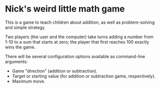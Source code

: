 # Nick's weird little math game

This is a game to teach children about addition, as well as problem-solving and simple strategy.

Two players (the user and the computer) take turns adding a number from 1-10 to a sum that starts at zero; the player that first reaches 100 exactly wins the game. 

There will be several configuration options available as command-line arguments:

- Game "direction" (addition or subtraction).
- Target or starting value (for addition or subtraction game, respectively).
- Maximum move.